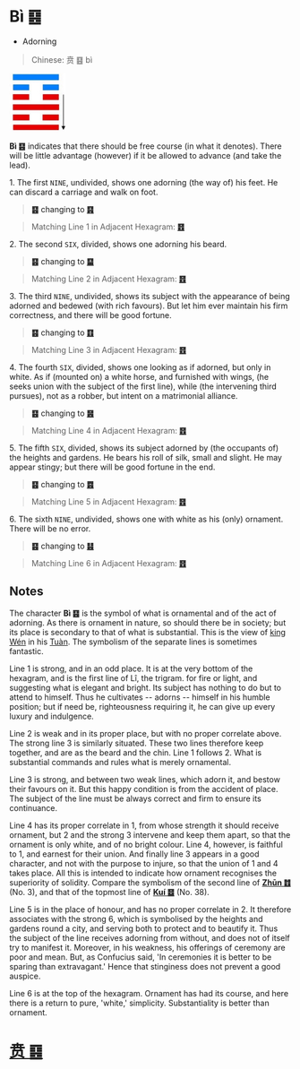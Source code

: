 # Bì ䷕

* Adorning

> Chinese: 贲 ䷕ bì

<a id="p-103"/>

<img src="shapes/22.10.jpg" width="101" alt="贲">

**Bì ䷕** indicates that there should be free course (in what it denotes). There will be little advantage (however) if it be allowed to advance (and take the lead).

<a id="p-104"/>

1.<a id="22.1"/> The first `NINE`, undivided, shows one adorning (the way of) his feet. He can discard a carriage and walk on foot.

> **䷕** changing to [**䷳**](e889aegen.md)

> Matching Line 1 in Adjacent Hexagram: [**䷔**](e599ace59791shike.md#21.1)

2.<a id="22.2"/> The second `SIX`, divided, shows one adorning his beard.

> **䷕** changing to [**䷙**](e5a4a7e89384daxu.md)

> Matching Line 2 in Adjacent Hexagram: [**䷔**](e599ace59791shike.md#21.2)

3.<a id="22.3"/> The third `NINE`, undivided, shows its subject with the appearance of being adorned and bedewed (with rich favours). But let him ever maintain his firm correctness, and there will be good fortune.

> **䷕** changing to [**䷚**](e9a290yi.md)

> Matching Line 3 in Adjacent Hexagram: [**䷔**](e599ace59791shike.md#21.3)

4.<a id="22.4"/> The fourth `SIX`, divided, shows one looking as if adorned, but only in white. As if (mounted on) a white horse, and furnished with wings, (he seeks union with the subject of the first line), while (the intervening third pursues), not as a robber, but intent on a matrimonial alliance.

> **䷕** changing to [**䷝**](e7a6bbli.md)

> Matching Line 4 in Adjacent Hexagram: [**䷔**](e599ace59791shike.md#21.4)

5.<a id="22.5"/> The fifth `SIX`, divided, shows its subject adorned by (the occupants of) the heights and gardens. He bears his roll of silk, small and slight. He may appear stingy; but there will be good fortune in the end.

> **䷕** changing to [**䷤**](e5aeb6e4babajiaren.md)

> Matching Line 5 in Adjacent Hexagram: [**䷔**](e599ace59791shike.md#21.5)

6.<a id="22.6"/> The sixth `NINE`, undivided, shows one with white as his (only) ornament. There will be no error.

> **䷕** changing to [**䷣**](e6988ee5a4b7mingyi.md)

> Matching Line 6 in Adjacent Hexagram: [**䷔**](e599ace59791shike.md#21.6)

## Notes

The character **Bì ䷕** is the symbol of what is ornamental and of the act of adorning. As there is ornament in nature, so should there be in society; but its place is secondary to that of what is substantial. This is the view of [king Wén](https://en.wikipedia.org/wiki/King_Wen_of_Zhou) in his [Tuàn](https://ctext.org/book-of-changes/tuan-zhuan). The symbolism of the separate lines is sometimes fantastic.

Line 1 is strong, and in an odd place. It is at the very bottom of the hexagram, and is the first line of Lî, the trigram. for fire or light, and suggesting what is elegant and bright. Its subject has nothing to do but to attend to himself. Thus he cultivates -- adorns -- himself in his humble position; but if need be, righteousness requiring it, he can give up every luxury and indulgence.

Line 2 is weak and in its proper place, but with no proper correlate above. The strong line 3 is similarly situated. These two lines therefore keep together, and are as the beard and the chin. Line 1 follows 2. What is substantial commands and rules what is merely ornamental.

Line 3 is strong, and between two weak lines, which adorn it, and bestow their favours on it. But this happy condition is from the accident of place. The subject of the line must be always correct and firm to ensure its continuance.

Line 4 has its proper correlate in 1, from whose strength it should receive ornament, but 2 and the strong 3 intervene and keep them apart, so that the ornament is only white, and of no bright colour. Line 4, however, is faithful to 1, and earnest for their union. And finally line 3 appears in a good character, and not with the purpose to injure, so that the union of 1 and 4 takes place. All this is intended to indicate how ornament recognises the superiority of solidity. Compare the symbolism of the second line of [**Zhūn ䷂**](e5b1afzhun.md) (No. 3), and that of the topmost line of [**Kuí ䷥**](e79dbdkui.md) (No. 38).

Line 5 is in the place of honour, and has no proper correlate in 2. It therefore associates with the strong 6, which is symbolised by the heights and gardens round a city, and serving both to protect and to beautify it. Thus the subject of the line receives adorning from without, and does not of itself try to manifest it. Moreover, in his weakness, his offerings of ceremony are poor and mean. But, as Confucius said, 'In ceremonies it is better to be sparing than extravagant.' Hence that stinginess does not prevent a good auspice.

Line 6 is at the top of the hexagram. Ornament has had its course, and here there is a return to pure, 'white,' simplicity. Substantiality is better than ornament.

# [贲 ䷕](e8b4b2bi_cn.md)
